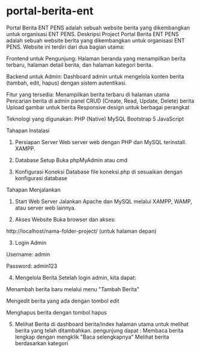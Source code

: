 # portal-berita-ent
Portal Berita ENT PENS adalah sebuah website berita yang dikembangkan untuk organisasi ENT PENS.
Deskripsi Project
Portal Berita ENT PENS adalah sebuah website berita yang dikembangkan untuk organisasi ENT PENS. Website ini terdiri dari dua bagian utama:

Frontend untuk Pengunjung: Halaman beranda yang menampilkan berita terbaru, halaman detail berita, dan halaman kategori berita.

Backend untuk Admin: Dashboard admin untuk mengelola konten berita (tambah, edit, hapus) dengan sistem autentikasi.

Fitur yang tersedia:
Menampilkan berita terbaru di halaman utama
Pencarian berita di admin panel
CRUD (Create, Read, Update, Delete) berita
Upload gambar untuk berita
Responsive design untuk berbagai perangkat

Teknologi yang digunakan:
PHP (Native)
MySQL
Bootstrap 5
JavaScript

Tahapan Instalasi
1. Persiapan Server Web
server web dengan PHP dan MySQL terinstall. XAMPP.

2. Database Setup
Buka phpMyAdmin atau cmd

5. Konfigurasi Koneksi Database
file koneksi.php di sesuaikan dengan konfigurasi database

 
Tahapan Menjalankan

1. Start Web Server
Jalankan Apache dan MySQL melalui XAMPP, WAMP, atau server web lainnya.

2. Akses Website
Buka browser dan akses:

http://localhost/nama-folder-project/ (untuk halaman depan)


3. Login Admin

Username: admin

Password: admin123

4. Mengelola Berita
Setelah login admin, kita dapat:

Menambah berita baru melalui menu "Tambah Berita"

Mengedit berita yang ada dengan tombol edit

Menghapus berita dengan tombol hapus


5. Melihat Berita di dashboard berita/index
halaman utama untuk melihat berita yang telah ditambahkan.
pengunjung dapat :
Membaca berita lengkap dengan mengklik "Baca selengkapnya"
Melihat berita berdasarkan kategori
